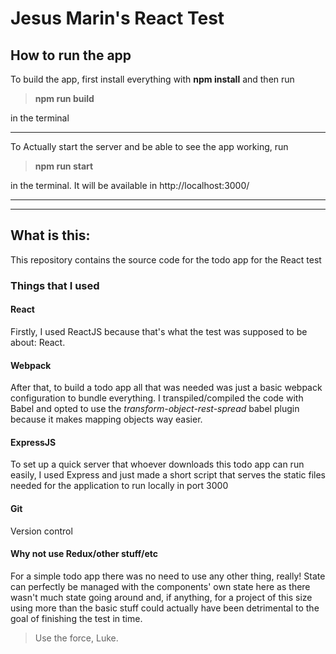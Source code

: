 Jesus Marin's React Test
======


## How to run the app

To build the app, first install everything with **npm install** and then run
>**npm run build**

in the terminal
___

To Actually start the server and be able to see the app working, run
> **npm run start**

in the terminal. It will be available in http://localhost:3000/

___
___
## What is this:
This repository contains the source code for the todo app for the React test

### Things that I used

#### React
Firstly, I used ReactJS because that's what the test was supposed to be about: React.

#### Webpack
After that, to build a todo app all that was needed was just a basic webpack configuration to bundle everything. I transpiled/compiled the code with Babel and opted to use the *transform-object-rest-spread* babel plugin because it makes mapping objects way easier.

#### ExpressJS
To set up a quick server that whoever downloads this todo app can run easily, I used Express and just made a short script that serves the static files needed for the application to run locally in port 3000

#### Git
Version control


#### Why not use Redux/other stuff/etc
For a simple todo app there was no need to use any other thing, really! State can perfectly be managed with the components' own state here as there wasn't much state going around and, if anything, for a project of this size using more than the basic stuff could actually have been detrimental to the goal of finishing the test in time.



> Use the force, Luke.
